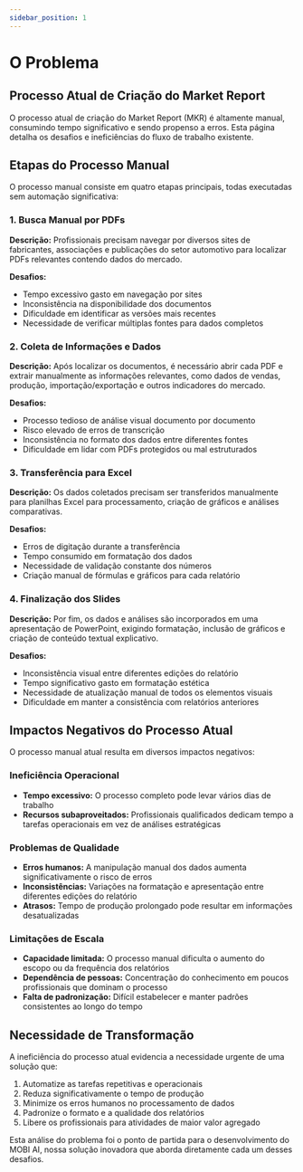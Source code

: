 ```yaml
---
sidebar_position: 1
---
```


# O Problema

## Processo Atual de Criação do Market Report

O processo atual de criação do Market Report (MKR) é altamente manual, consumindo tempo significativo e sendo propenso a erros. Esta página detalha os desafios e ineficiências do fluxo de trabalho existente.

## Etapas do Processo Manual

O processo manual consiste em quatro etapas principais, todas executadas sem automação significativa:

### 1. Busca Manual por PDFs

**Descrição:** Profissionais precisam navegar por diversos sites de fabricantes, associações e publicações do setor automotivo para localizar PDFs relevantes contendo dados do mercado.

**Desafios:**
- Tempo excessivo gasto em navegação por sites
- Inconsistência na disponibilidade dos documentos
- Dificuldade em identificar as versões mais recentes
- Necessidade de verificar múltiplas fontes para dados completos

### 2. Coleta de Informações e Dados

**Descrição:** Após localizar os documentos, é necessário abrir cada PDF e extrair manualmente as informações relevantes, como dados de vendas, produção, importação/exportação e outros indicadores do mercado.

**Desafios:**
- Processo tedioso de análise visual documento por documento
- Risco elevado de erros de transcrição
- Inconsistência no formato dos dados entre diferentes fontes
- Dificuldade em lidar com PDFs protegidos ou mal estruturados

### 3. Transferência para Excel

**Descrição:** Os dados coletados precisam ser transferidos manualmente para planilhas Excel para processamento, criação de gráficos e análises comparativas.

**Desafios:**
- Erros de digitação durante a transferência
- Tempo consumido em formatação dos dados
- Necessidade de validação constante dos números
- Criação manual de fórmulas e gráficos para cada relatório

### 4. Finalização dos Slides

**Descrição:** Por fim, os dados e análises são incorporados em uma apresentação de PowerPoint, exigindo formatação, inclusão de gráficos e criação de conteúdo textual explicativo.

**Desafios:**
- Inconsistência visual entre diferentes edições do relatório
- Tempo significativo gasto em formatação estética
- Necessidade de atualização manual de todos os elementos visuais
- Dificuldade em manter a consistência com relatórios anteriores

## Impactos Negativos do Processo Atual

O processo manual atual resulta em diversos impactos negativos:

### Ineficiência Operacional
- **Tempo excessivo:** O processo completo pode levar vários dias de trabalho
- **Recursos subaproveitados:** Profissionais qualificados dedicam tempo a tarefas operacionais em vez de análises estratégicas

### Problemas de Qualidade
- **Erros humanos:** A manipulação manual dos dados aumenta significativamente o risco de erros
- **Inconsistências:** Variações na formatação e apresentação entre diferentes edições do relatório
- **Atrasos:** Tempo de produção prolongado pode resultar em informações desatualizadas

### Limitações de Escala
- **Capacidade limitada:** O processo manual dificulta o aumento do escopo ou da frequência dos relatórios
- **Dependência de pessoas:** Concentração do conhecimento em poucos profissionais que dominam o processo
- **Falta de padronização:** Difícil estabelecer e manter padrões consistentes ao longo do tempo

## Necessidade de Transformação

A ineficiência do processo atual evidencia a necessidade urgente de uma solução que:

1. Automatize as tarefas repetitivas e operacionais
2. Reduza significativamente o tempo de produção
3. Minimize os erros humanos no processamento de dados
4. Padronize o formato e a qualidade dos relatórios
5. Libere os profissionais para atividades de maior valor agregado

Esta análise do problema foi o ponto de partida para o desenvolvimento do MOBI AI, nossa solução inovadora que aborda diretamente cada um desses desafios.